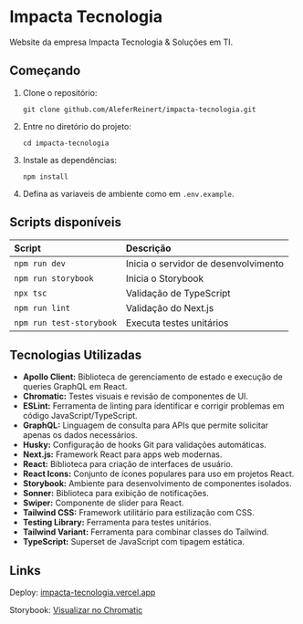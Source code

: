 # Impacta Tecnologia

Website da empresa Impacta Tecnologia & Soluções em TI.

## Começando

1. Clone o repositório:
   ```
   git clone github.com/AleferReinert/impacta-tecnologia.git
   ```
2. Entre no diretório do projeto:
   ```
   cd impacta-tecnologia
   ```
3. Instale as dependências:
   ```
   npm install
   ```
4. Defina as variaveis de ambiente como em `.env.example`.

## Scripts disponíveis

| Script                   | Descrição                            |
| :----------------------- | :----------------------------------- |
| `npm run dev`            | Inicia o servidor de desenvolvimento |
| `npm run storybook`      | Inicia o Storybook                   |
| `npx tsc`                | Validação de TypeScript              |
| `npm run lint`           | Validação do Next.js                 |
| `npm run test-storybook` | Executa testes unitários             |

## Tecnologias Utilizadas

- **Apollo Client:** Biblioteca de gerenciamento de estado e execução de queries GraphQL em React.
- **Chromatic:** Testes visuais e revisão de componentes de UI.
- **ESLint:** Ferramenta de linting para identificar e corrigir problemas em código JavaScript/TypeScript.
- **GraphQL:** Linguagem de consulta para APIs que permite solicitar apenas os dados necessários.
- **Husky:** Configuração de hooks Git para validações automáticas.
- **Next.js:** Framework React para apps web modernas.
- **React:** Biblioteca para criação de interfaces de usuário.
- **React Icons:** Conjunto de ícones populares para uso em projetos React.
- **Storybook:** Ambiente para desenvolvimento de componentes isolados.
- **Sonner:** Biblioteca para exibição de notificações.
- **Swiper:** Componente de slider para React.
- **Tailwind CSS:** Framework utilitário para estilização com CSS.
- **Testing Library:** Ferramenta para testes unitários.
- **Tailwind Variant:** Ferramenta para combinar classes do Tailwind.
- **TypeScript:** Superset de JavaScript com tipagem estática.

## Links

Deploy: [impacta-tecnologia.vercel.app](https://impacta-tecnologia.vercel.app)

Storybook: [Visualizar no Chromatic](https://main--670946a91c483c5167ccb017.chromatic.com)

